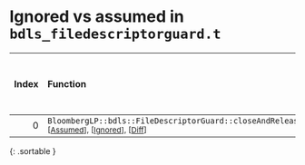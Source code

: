 # Ignored vs assumed in `bdls_filedescriptorguard.t`

<script src="../sorttable.js"></script>

|   Index | Function                                                                                                                                 |   Difference in number of lines |   Function size difference in bytes |   Number of lines in assumed build | Number of bytes in assumed build   |   Number of lines in ignored build | Number of bytes in ignored build   |
|--------:|:-----------------------------------------------------------------------------------------------------------------------------------------|--------------------------------:|------------------------------------:|-----------------------------------:|:-----------------------------------|-----------------------------------:|:-----------------------------------|
|       0 | `BloombergLP::bdls::FileDescriptorGuard::closeAndRelease()` <sup>\[[Assumed](0-assume)\], \[[Ignored](0-none)\], \[[Diff](0.diff.html)\] |                               3 |                                   0 |                                 32 | 4,221,616                          |                                 32 | 4,221,632                          |
{: .sortable }
